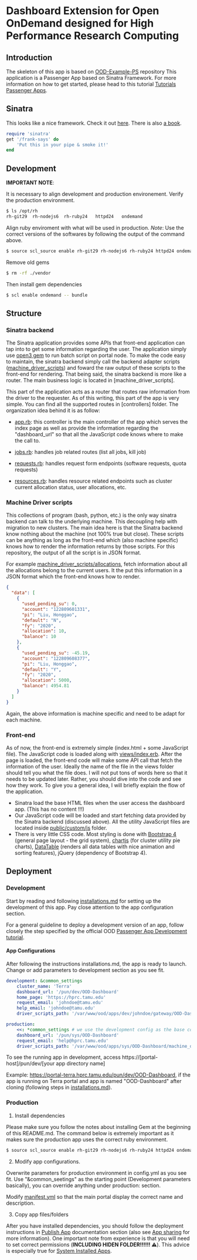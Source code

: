 # Dashboard Extension for Open OnDemand designed for High Performance Research Computing

## Introduction

The skeleton of this app is based on [OOD-Example-PS](https://github.com/OSC/ood-example-ps) repository This application is a Passenger App based on Sinatra Framework. For more information on how to get started, please head to this tutorial [Tutorials Passenger Apps](https://osc.github.io/ood-documentation/master/app-development/tutorials-passenger-apps.html).

## Sinatra

This looks like a nice framework. Check it out [here](http://sinatrarb.com/). There is also [a book](http://sinatra-org-book.herokuapp.com/).

```ruby
require 'sinatra'
get '/frank-says' do
    'Put this in your pipe & smoke it!'
end
```

## Development

**IMPORTANT NOTE**: 

It is necessary to align development and production environement. Verify the production environment.

```bash
$ ls /opt/rh
rh-git29  rh-nodejs6  rh-ruby24   httpd24   ondemand
```

Align ruby enviroment with what will be used in production. *Note*: Use the correct versions of the softwares by following the output of the command above.

```bash
$ source scl_source enable rh-git29 rh-nodejs6 rh-ruby24 httpd24 ondemand
```

Remove old gems

```bash 
$ rm -rf ./vendor
```

Then install gem dependencies
```bash
$ scl enable ondemand -- bundle
```

## Structure

### Sinatra backend

The Sinatra application provides some APIs that front-end application can tap into to get some information regarding the user. The application simply use [open3 gem](https://stdgems.org/open3/) to run batch script on portal node. To make the code easy to maintain, the sinatra backend simply call the backend adapter scripts ([machine_driver_scripts](./machine_driver_scripts/)) and foward the raw output of these scripts to the front-end for rendering. That being said, the sinatra backend is more like a router. The main business logic is located in [machine_driver_scripts]. 

This part of the application acts as a router that routes raw information from the driver to the requester. As of this writing, this part of the app is very simple. You can find all the supported routes in [controllers] folder. The organization idea behind it is as follow:

- [app.rb](controllers/app.rb): this controller is the main controller of the app which serves the index page as well as provide the information regarding the "dashboard_url" so that all the JavaScript code knows where to make the call to.

- [jobs.rb](controllers/jobs.rb): handles job related routes (list all jobs, kill job)

- [requests.rb](controllers/requests.rb): handles request form endpoints (software requests, quota requests)

- [resources.rb](controllers/resources.rb): handles resource related endpoints such as cluster current allocation status, user allocations, etc.

### Machine Driver scripts
This collections of program (bash, python, etc.) is the only way sinatra backend can talk to the underlying machine. This decoupling help with migration to new clusters. The main idea here is that the Sinatra backend know nothing about the machine (not 100% true but close). These scripts can be anything as long as the front-end which (also machine specific) knows how to render the information returns by those scripts. For this repository, the output of all the script is in JSON format. 

For example [machine_driver_scripts/allocations](machine_driver_scripts/allocations), fetch information about all the allocations belong to the current users. It the put this information
in a JSON format which the front-end knows how to render.

```JSON
{
  "data": [
    {
      "used_pending_su": 0,
      "account": "122809601331",
      "pi": "Liu, Honggao",
      "default": "N",
      "fy": "2020",
      "allocation": 10,
      "balance": 10
    },
    {
      "used_pending_su": -45.19,
      "account": "122809608377",
      "pi": "Liu, Honggao",
      "default": "Y",
      "fy": "2020",
      "allocation": 5000,
      "balance": 4954.81
    }
  ]
}
```

Again, the above information is machine specific and need to be adapt for each machine.

### Front-end

As of now, the front-end is extremely simple (index.html + some JavaScript file). The JavaScript code is loaded along with [views/index.erb](views/index.erb). After the page is loaded, the front-end code will make some API call that fetch the information of the user. Ideally the name of the file in the views folder should tell you what the file does. I will not
put tons of words here so that it needs to be updated later. Rather, you should dive into the code and see how they work. To give you a general idea, I will briefly explain the flow of the application.

- Sinatra load the base HTML files when the user access the dashboard app. (This has no content !!!)
- Our JavaScript code will be loaded and start fetching data provided by the Sinatra backend (discussed above). All the utility JavaScript files are located inside [public/custom/js](public/custom/js) folder.
- There is very little CSS code. Most styling is done with [Bootstrap 4](https://getbootstrap.com/) (general page layout - the grid system), [chartjs](https://www.chartjs.org/) (for cluster utility pie charts), [DataTable](https://datatables.net/) (renders all data tables with nice animation and sorting features), jQuery (dependency of Bootstrap 4).

## Deployment

### Development

Start by reading and following [installations.md](docs/installations/installations.md) for setting up the development of this app. Pay close attention to the app configuration section.

For a general guideline to deploy a development version of an app, follow closely the step specified by the official OOD [Passenger App Development tutorial](https://osc.github.io/ood-documentation/master/app-development/tutorials-passenger-apps/ps-to-quota.html#clone-and-setup). 

#### App Configurations

After following the instructions installations.md, the app is ready to launch. Change or add parameters to development section as you see fit. 

```yaml
development: &common_settings
    cluster_name: 'Terra'
    dashboard_url: '/pun/dev/OOD-Dashboard'
    home_page: 'https://hprc.tamu.edu'
    request_email: 'johndoe@tamu.edu'
    help_email: 'johndoe@tamu.edu'
    driver_scripts_path: '/var/www/ood/apps/dev/johndoe/gateway/OOD-Dashboard/machine_driver_scripts'

production:
    <<: *common_settings # we use the development config as the base configurations and override what are different for production environment 
    dashboard_url: '/pun/sys/OOD-Dashboard'
    request_email: 'help@hprc.tamu.edu'
    driver_scripts_path: '/var/www/ood/apps/sys/OOD-Dashboard/machine_driver_scripts'
```

To see the running app in development, access https://[portal-host]/pun/dev/[your app directory name]

Example: https://portal-terra.hprc.tamu.edu/pun/dev/OOD-Dashboard, if the app is running on Terra portal and app is named "OOD-Dashboard" after cloning (following steps in [installations.md](docs/installations/installations.md)).

### Production

1. Install dependencies

Please make sure you follow the notes about installing Gem at the beginning of this README.md. The command below is extremely important as it makes sure the production app uses the correct ruby environment.

```bash
$ source scl_source enable rh-git29 rh-nodejs6 rh-ruby24 httpd24 ondemand
```

2. Modify app configurations.

Overwrite parameters for production environment in config.yml as you see fit. Use "&common_seetings" as the starting point (Development parameters basically), you can override anything under production: section.

Modify [manifest.yml](manifest.yml) so that the main portal display the correct name and description.

3. Copy app files/folders

After you have installed dependencies, you should follow the deployment instructions in [Publish App](https://osc.github.io/ood-documentation/master/app-development/tutorials-passenger-apps/ps-to-quota.html#publish-app) documentation section (also see [App sharing](https://osc.github.io/ood-documentation/master/app-sharing.html) for more information). One important note from experience is that you will need to set correct permissions (**INCLUDING HIDEN FOLDER!!!!!! ⚠️**). This advice is especially true for [System Installed Apps](https://osc.github.io/ood-documentation/master/app-sharing.html#system-installed-apps).
